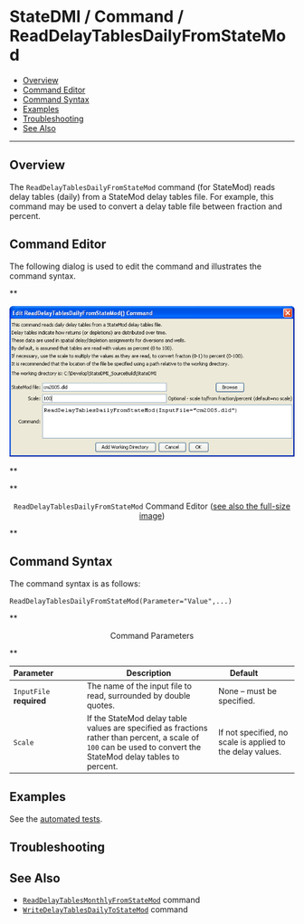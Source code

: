 # StateDMI / Command / ReadDelayTablesDailyFromStateMod #

* [Overview](#overview)
* [Command Editor](#command-editor)
* [Command Syntax](#command-syntax)
* [Examples](#examples)
* [Troubleshooting](#troubleshooting)
* [See Also](#see-also)

-------------------------

## Overview ##

The `ReadDelayTablesDailyFromStateMod` command (for StateMod)
reads delay tables (daily) from a StateMod delay tables file.
For example, this command may be used to convert a delay table file between fraction and percent.

## Command Editor ##

The following dialog is used to edit the command and illustrates the command syntax.

**<p style="text-align: center;">
![ReadDelayTablesDailyFromStateMod](ReadDelayTablesDailyFromStateMod.png)
</p>**

**<p style="text-align: center;">
`ReadDelayTablesDailyFromStateMod` Command Editor (<a href="../ReadDelayTablesDailyFromStateMod.png">see also the full-size image</a>)
</p>**

## Command Syntax ##

The command syntax is as follows:

```text
ReadDelayTablesDailyFromStateMod(Parameter="Value",...)
```
**<p style="text-align: center;">
Command Parameters
</p>**

| **Parameter**&nbsp;&nbsp;&nbsp;&nbsp;&nbsp;&nbsp;&nbsp;&nbsp;&nbsp;&nbsp;&nbsp;&nbsp; | **Description** | **Default**&nbsp;&nbsp;&nbsp;&nbsp;&nbsp;&nbsp;&nbsp;&nbsp;&nbsp;&nbsp; |
| --------------|-----------------|----------------- |
| `InputFile`<br>**required** | The name of the input file to read, surrounded by double quotes. | None – must be specified. |
| `Scale` | If the StateMod delay table values are specified as fractions rather than percent, a scale of `100` can be used to convert the StateMod delay tables to percent. | If not specified, no scale is applied to the delay values. |

## Examples ##

See the [automated tests](https://github.com/OpenCDSS/cdss-app-statedmi-test/tree/master/test/regression/commands/ReadDelayTablesDailyFromStateMod).

## Troubleshooting ##

## See Also ##

* [`ReadDelayTablesMonthlyFromStateMod`](../ReadDelayTablesMonthlyFromStateMod/ReadDelayTablesMonthlyFromStateMod.md) command
* [`WriteDelayTablesDailyToStateMod`](../WriteDelayTablesDailyToStateMod/WriteDelayTablesDailyToStateMod.md) command
